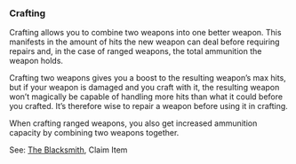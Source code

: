 ### Crafting
Crafting allows you to combine two weapons into one better weapon. This manifests in the amount of hits the new
  weapon can deal before requiring repairs and, in the case of ranged weapons, the total ammunition the weapon
  holds.

Crafting two weapons gives you a boost to the resulting weapon’s max hits, but if your weapon is damaged and you
  craft with it, the resulting weapon won’t magically be capable of handling more hits than what it could before you
  crafted. It’s therefore wise to repair a weapon before using it in crafting.

When crafting ranged weapons, you also get increased ammunition capacity by combining two weapons together.

See: [The Blacksmith](/locations/blacksmith/index.md), Claim Item


